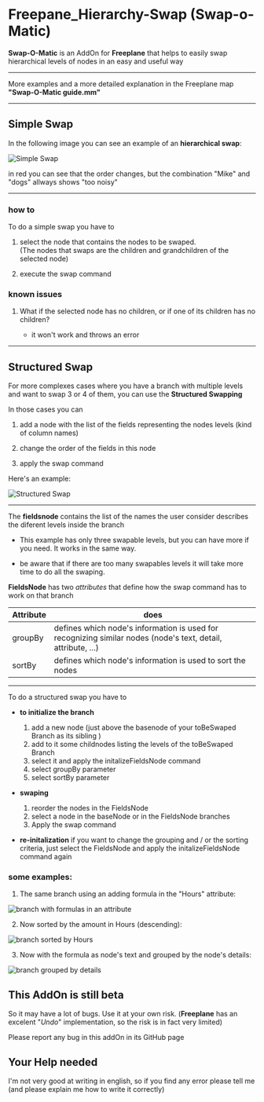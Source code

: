 # Freepane_Hierarchy-Swap (Swap-o-Matic)

**Swap-O-Matic** is an AddOn for **Freeplane** that helps to easily swap hierarchical levels of nodes in an easy and useful way

---

More examples and a more detailed explanation in the Freeplane map **"Swap-O-Matic guide.mm"**

---

## Simple Swap

In the following image you can see an example of an **hierarchical swap**:

![Simple Swap](simpleSwap.gif)

in red you can see that the order changes, but the combination "Mike" and "dogs" allways shows "too noisy"

---

### how to

To do a simple swap you have to

1. select the node that contains the nodes to be swaped.  
(The nodes that swaps are the children and grandchildren of the selected node)

2. execute the swap command

### known issues

1. What if the selected node has no children, or if one of its children has no children?

   - it won't work and throws an error

---

## Structured Swap

For more complexes cases where you have a branch with multiple levels and want to swap 3 or 4 of them, you can use the **Structured Swapping**

In those cases you can

1. add a node with the list of the fields representing the nodes levels (kind of column names)

1. change the order of the fields in this node

1. apply the swap command

Here's an example:

![Structured Swap](StructuredSwap.gif)

---

The **fieldsnode** contains the list of the names the user consider describes the diferent levels inside the branch

- This example has only three swapable levels, but you can have more if you need. It works in the same way.

- be aware that if there are too many swapables levels it will take more time to do all the swaping.

**FieldsNode** has two *attributes* that define how the swap command has to work on that branch

| Attribute | does |
| --- | --- |
| groupBy | defines which node's information is used for recognizing similar nodes (node's text, detail, attribute, ...) |
| sortBy | defines which node's information is used to sort the nodes |

---

To do a structured swap you have to

- **to initialize the branch**
    1. add a new node (just above the basenode of your toBeSwaped Branch as its sibling )
    2. add to it some childnodes listing the levels of the toBeSwaped Branch
    3. select it and apply the initalizeFieldsNode command
    4. select groupBy parameter
    5. select sortBy parameter

- **swaping**
    1. reorder the nodes in the FieldsNode
    2. select a node in the baseNode or in the FieldsNode branches
    3. Apply the swap command

- **re-initalization**
   if you want to change the grouping and / or the sorting criteria, just select the FieldsNode and apply the initalizeFieldsNode command again

### some examples:

1. The same branch using an adding formula in the "Hours" attribute:

![branch with formulas in an attribute](SwapExample001.png)

2. Now sorted by the amount in Hours (descending):

![branch sorted by Hours](SwapExample002.png)

3. Now with the formula as node's text and grouped by the node's details:

![branch grouped by details](SwapExample003.png)

## This AddOn is still beta

So it may have a lot of bugs. Use it at your own risk. (**Freeplane** has an excelent "*Undo*" implementation, so the risk is in fact very limited)

Please report any bug in this addOn in its GitHub page

## Your Help needed

I'm not very good at writing in english, so if you find any error please tell me (and please explain me how to write it correctly)
